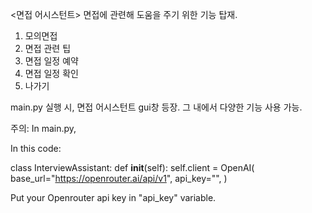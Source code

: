 <면접 어시스턴트>
면접에 관련해 도움을 주기 위한 기능 탑재.
1. 모의면접
2. 면접 관련 팁
3. 면접 일정 예약
4. 면접 일정 확인
5. 나가기

main.py 실행 시, 면접 어시스턴트 gui창 등장.  그 내에서 다양한 기능 사용 가능.

주의:
In main.py, 

In this code:

class InterviewAssistant:
    def __init__(self):
        self.client = OpenAI(
            base_url="https://openrouter.ai/api/v1",
            api_key="<Enter your API key here>",
        )

Put your Openrouter api key in "api_key" variable.

